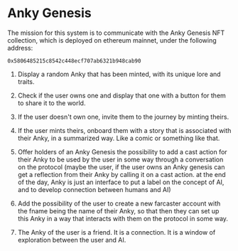 # Anky Genesis

The mission for this system is to communicate with the Anky Genesis NFT collection, which is deployed on ethereum mainnet, under the following address:

```0x5806485215c8542c448ecf707ab6321b948cab90```

1. Display a random Anky that has been minted, with its unique lore and traits.

2. Check if the user owns one and display that one with a button for them to share it to the world.

3. If the user doesn't own one, invite them to the journey by minting theirs.

4. If the user mints theirs, onboard them with a story that is associated with their Anky, in a summarized way. Like a comic or something like that.

4. Offer holders of an Anky Genesis the possibility to add a cast action for their Anky to be used by the user in some way through a conversation on the protocol (maybe the user, if the user owns an Anky genesis can get a reflection from their Anky by calling it on a cast action. at the end of the day, Anky is just an interface to put a label on the concept of AI, and to develop connection between humans and AI)

5. Add the possibility of the user to create a new farcaster account with the fname being the name of their Anky, so that then they can set up this Anky in a way that interacts with them on the protocol in some way. 

6. The Anky of the user is a friend. It is a connection. It is a window of exploration between the user and AI.